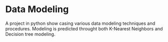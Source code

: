 # Data Modeling
A project in python show casing various data modeling techniques and procedures. Modeling is predicted throught both K-Nearest Neighbors and Decision tree modeling.
